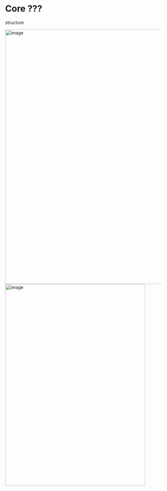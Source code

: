 # Core ???

structure

<img width="601" height="816" alt="image" src="https://github.com/user-attachments/assets/9196cb7f-ba9b-4dbd-a2ba-1b46a1921538" />

<img width="450" height="647" alt="image" src="https://github.com/user-attachments/assets/edb5b5d5-ec6e-4cc2-af07-7a207b89f9db" />

